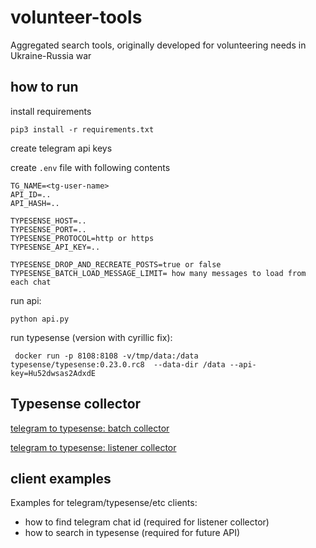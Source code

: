 # volunteer-tools

Aggregated search tools, originally developed for volunteering needs in Ukraine-Russia war

## how to run

install requirements

    pip3 install -r requirements.txt
    
create telegram api keys

create `.env` file with following contents

    TG_NAME=<tg-user-name>
    API_ID=..
    API_HASH=..
    
    TYPESENSE_HOST=..
    TYPESENSE_PORT=..
    TYPESENSE_PROTOCOL=http or https
    TYPESENSE_API_KEY=..

    TYPESENSE_DROP_AND_RECREATE_POSTS=true or false
    TYPESENSE_BATCH_LOAD_MESSAGE_LIMIT= how many messages to load from each chat

run api:
    
    python api.py

run typesense (version with cyrillic fix): 

     docker run -p 8108:8108 -v/tmp/data:/data typesense/typesense:0.23.0.rc8  --data-dir /data --api-key=Hu52dwsas2AdxdE


## Typesense collector
[telegram to typesense: batch collector ](typesense_collector/telegram_listener_collector.py)

[telegram to typesense: listener collector ](typesense_collector/telegram_batch_collector.py)
 
## client examples 

Examples for telegram/typesense/etc clients: 

- how to find telegram chat id (required for listener collector) 
- how to search in typesense (required for future API) 